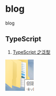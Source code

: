 # blog

blog

## TypeScript

1. [TypeScript 之泛型](https://github.com/likesandy/blog/issues/1)

![image-20220720143541212](assets/image-20220720143541212.png)
